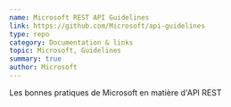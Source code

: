 ```yaml
---
name: Microsoft REST API Guidelines
link: https://github.com/Microsoft/api-guidelines
type: repo
category: Documentation & links
topic: Microsoft, Guidelines
summary: true
author: Microsoft
---
```

Les bonnes pratiques de Microsoft en matière d'API REST